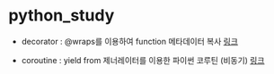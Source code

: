 # python_study

- decorator : @wraps를 이용하여 function 메타데이터 복사 [링크](http://abh0518.net/tok/?p=604)

- coroutine : yield from 제너레이터를 이용한 파이썬 코루틴 (비동기) [링크](https://junstar92.tistory.com/360)